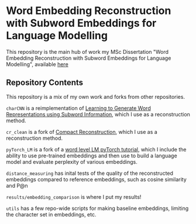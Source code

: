 # Word Embedding Reconstruction with Subword Embeddings for Language Modelling

This repository is the main hub of work my MSc Dissertation "Word Embedding Reconstruction with Subword Embeddings for Language Modelling", available [here](https://github.com/Jamesetay1/word-embedding-reconstruction/blob/main/dissertation_Taylor_2023.pdf)

## Repository Contents
This repository is a mix of my own work and forks from other repositories.  

`charCNN` is a reimplementation of [Learning to Generate Word Representations using Subword Information](https://github.com/kamigaito/rnnlm-pytorch), which I use as a reconstruction method.

`cr_clean` is a fork of [Compact Reconstruction](https://github.com/losyer/compact_reconstruction), which I use as a reconstruction method.

`pyTorch_LM` is a fork of a [word level LM pyTorch tutorial](https://github.com/pytorch/examples/blob/main/word_language_model/README.md),
which I include the ability to use pre-trained embeddings and then use to build a language model and evaluate perplexity of various embeddings.

`distance_measuring` has inital tests of the quality of the reconstructed embeddings compared to reference embeddings, such as cosine similarity and P@n

`results/embedding_comparison` is where I put my results!

`utils` has a few repo-wide scripts for making baseline embeddings, limiting the character set in embeddings, etc.
